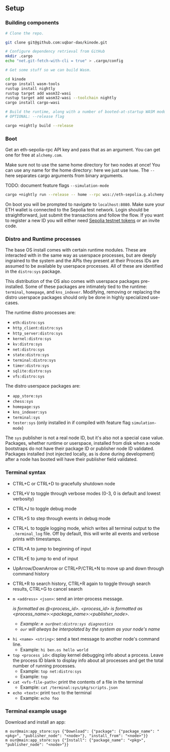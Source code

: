 ## Setup

### Building components

```bash
# Clone the repo.

git clone git@github.com:uqbar-dao/kinode.git

# Configure dependency retrieval from GitHub
mkdir .cargo
echo "net.git-fetch-with-cli = true" > .cargo/config

# Get some stuff so we can build Wasm.

cd kinode
cargo install wasm-tools
rustup install nightly
rustup target add wasm32-wasi
rustup target add wasm32-wasi --toolchain nightly
cargo install cargo-wasi

# Build the runtime, along with a number of booted-at-startup WASM modules including terminal and key_value
# OPTIONAL: --release flag

cargo +nightly build --release
```

### Boot
Get an eth-sepolia-rpc API key and pass that as an argument. You can get one for free at `alchemy.com`.

Make sure not to use the same home directory for two nodes at once! You can use any name for the home directory: here we just use `home`. The `--` here separates cargo arguments from binary arguments.

TODO: document feature flags `--simulation-mode`
```bash
cargo +nightly run --release -- home --rpc wss://eth-sepolia.g.alchemy.com/v2/<your-api-key>
```

On boot you will be prompted to navigate to `localhost:8080`. Make sure your ETH wallet is connected to the Sepolia test network. Login should be straightforward, just submit the transactions and follow the flow. If you want to register a new ID you will either need [Sepolia testnet tokens](https://www.infura.io/faucet/sepolia) or an invite code.

### Distro and Runtime processes

The base OS install comes with certain runtime modules. These are interacted with in the same way as userspace processes, but are deeply ingrained to the system and the APIs they present at their Process IDs are assumed to be available by userspace processes. All of these are identified in the `distro:sys` package.

This distribution of the OS also comes with userspace packages pre-installed. Some of these packages are intimately tied to the runtime: `terminal`, `homepage`, and `kns_indexer`. Modifying, removing or replacing the distro userspace packages should only be done in highly specialized use-cases.

The runtime distro processes are:

- `eth:distro:sys`
- `http_client:distro:sys`
- `http_server:distro:sys`
- `kernel:distro:sys`
- `kv:distro:sys`
- `net:distro:sys`
- `state:distro:sys`
- `terminal:distro:sys`
- `timer:distro:sys`
- `sqlite:distro:sys`
- `vfs:distro:sys`

The distro userspace packages are:

- `app_store:sys`
- `chess:sys`
- `homepage:sys`
- `kns_indexer:sys`
- `terminal:sys`
- `tester:sys` (only installed in if compiled with feature flag `simulation-mode`)

The `sys` publisher is not a real node ID, but it's also not a special case value. Packages, whether runtime or userspace, installed from disk when a node bootstraps do not have their package ID or publisher node ID validated. Packages installed (not injected locally, as is done during development) after a node has booted will have their publisher field validated.

### Terminal syntax

- CTRL+C or CTRL+D to gracefully shutdown node
- CTRL+V to toggle through verbose modes (0-3, 0 is default and lowest verbosity)

- CTRL+J to toggle debug mode
- CTRL+S to step through events in debug mode

- CTRL+L to toggle logging mode, which writes all terminal output to the `.terminal_log` file. Off by default, this will write all events and verbose prints with timestamps.

- CTRL+A to jump to beginning of input
- CTRL+E to jump to end of input
- UpArrow/DownArrow or CTRL+P/CTRL+N to move up and down through command history
- CTRL+R to search history, CTRL+R again to toggle through search results, CTRL+G to cancel search

- `m <address> <json>`: send an inter-process message. <address> is formatted as <node>@<process_id>. <process_id> is formatted as <process_name>:<package_name>:<publisher_node>.
    - Example: `m our@net:distro:sys diagnostics`
    - `our` will always be interpolated by the system as your node's name
<!-- - `/app <address>`: set the terminal to a mode where all messages go to a specific app. To clear this selection, use `/app clear` or simply `/app`. This is useful for apps that have a command line interface.
    - Example: `/app our@net:distro:sys`, then `/m diagnostics`
    - Can also use `/a` for same command: `/a our@net:distro:sys`
    - Example of sending many messages:
        - `/a ben.os@net:distro:sys`
        - `/m hey there`
        - `/m how are you?`
        - `/a` (to exit app mode) -->
- `hi <name> <string>`: send a text message to another node's command line.
    - Example: `hi ben.os hello world`
- `top <process_id>`: display kernel debugging info about a process. Leave the process ID blank to display info about all processes and get the total number of running processes.
    - Example: `top net:distro:sys`
    - Example: `top`
- `cat <vfs-file-path>`: print the contents of a file in the terminal
    - Example: `cat /terminal:sys/pkg/scripts.json`
- `echo <text>`: print `text` to the terminal
    - Example: `echo foo`

### Terminal example usage

Download and install an app:
```
m our@main:app_store:sys {"Download": {"package": {"package_name": "<pkg>", "publisher_node": "<node>"}, "install_from": "<node>"}}
m our@main:app_store:sys {"Install": {"package_name": "<pkg>", "publisher_node": "<node>"}}
```
